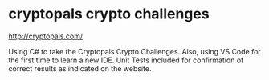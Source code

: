 # cryptopals crypto challenges
http://cryptopals.com/

Using C# to take the Cryptopals Crypto Challenges. Also, using VS Code for the first time to learn a new IDE. Unit Tests included for confirmation of correct results as indicated on the website.
